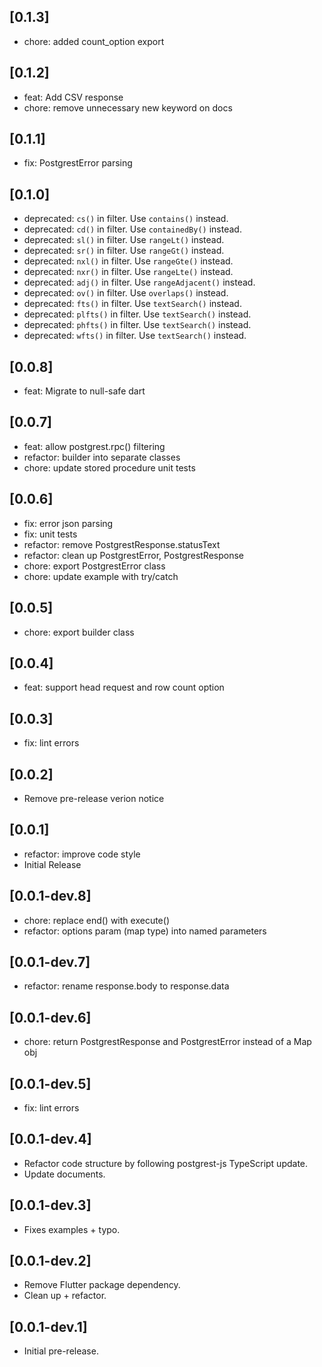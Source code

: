 ## [0.1.3]

- chore: added count_option export

## [0.1.2]

- feat: Add CSV response
- chore: remove unnecessary new keyword on docs

## [0.1.1]

- fix: PostgrestError parsing

## [0.1.0]

- deprecated: `cs()` in filter. Use `contains()` instead.
- deprecated: `cd()` in filter. Use `containedBy()` instead.
- deprecated: `sl()` in filter. Use `rangeLt()` instead.
- deprecated: `sr()` in filter. Use `rangeGt()` instead.
- deprecated: `nxl()` in filter. Use `rangeGte()` instead.
- deprecated: `nxr()` in filter. Use `rangeLte()` instead.
- deprecated: `adj()` in filter. Use `rangeAdjacent()` instead.
- deprecated: `ov()` in filter. Use `overlaps()` instead.
- deprecated: `fts()` in filter. Use `textSearch()` instead.
- deprecated: `plfts()` in filter. Use `textSearch()` instead.
- deprecated: `phfts()` in filter. Use `textSearch()` instead.
- deprecated: `wfts()` in filter. Use `textSearch()` instead.

## [0.0.8]

- feat: Migrate to null-safe dart

## [0.0.7]

- feat: allow postgrest.rpc() filtering
- refactor: builder into separate classes
- chore: update stored procedure unit tests

## [0.0.6]

- fix: error json parsing
- fix: unit tests
- refactor: remove PostgrestResponse.statusText
- refactor: clean up PostgrestError, PostgrestResponse
- chore: export PostgrestError class
- chore: update example with try/catch

## [0.0.5]

- chore: export builder class

## [0.0.4]

- feat: support head request and row count option

## [0.0.3]

- fix: lint errors

## [0.0.2]

- Remove pre-release verion notice

## [0.0.1]

- refactor: improve code style
- Initial Release

## [0.0.1-dev.8]

- chore: replace end() with execute()
- refactor: options param (map type) into named parameters

## [0.0.1-dev.7]

- refactor: rename response.body to response.data

## [0.0.1-dev.6]

- chore: return PostgrestResponse and PostgrestError instead of a Map obj

## [0.0.1-dev.5]

- fix: lint errors

## [0.0.1-dev.4]

- Refactor code structure by following postgrest-js TypeScript update.
- Update documents.

## [0.0.1-dev.3]

- Fixes examples + typo.

## [0.0.1-dev.2]

- Remove Flutter package dependency.
- Clean up + refactor.

## [0.0.1-dev.1]

- Initial pre-release.
